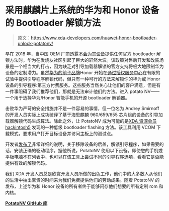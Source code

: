 # 采用麒麟片上系统的华为和 Honor 设备的 Bootloader 解锁方法

> 原文：<https://www.xda-developers.com/huawei-honor-bootloader-unlock-potatonv/>

早在 2018 年，当中国 OEM 厂商透露[不会为其设备](https://www.xda-developers.com/huawei-stop-providing-bootloader-unlock-codes/)提供任何官方 bootloader 解锁方法时，华为在发烧友社区引起了巨大的轩然大波。该政策对售后开发和改装场景是一个相当大的打击，因为缺乏对引导加载器解锁的官方支持将极大地限制华为设备的定制潜力。虽然[华为的前子品牌](https://www.xda-developers.com/honor-unveil-first-phone-independent-brand-later-this-week/)Honor 开始在[通过授权服务中心](https://www.xda-developers.com/honor-india-support-service-centers-unlock-bootloader/)在有限的试验中提供引导程序解锁代码，但只有一种可行的方法来解锁你的华为或 Honor 设备的引导程序:第三方付费服务。这些服务当然关心让他们的客户满意，但是有一件事阻碍了我们推荐他们，那就是无法审计他们的方法。进入 potato NV——一个用于选择华为/Honor 智能手机的开源 bootloader 解锁器。

击败华为严苛的安全措施并不是一件容易的事情，但一位名为 Andrey Smirnoff 的开发人员实际上成功破译了基于海思麒麟 960/659/655 芯片组的设备的引导加载器解锁代码生成算法。除此之外，让 PotatoNV 成为可能的是[XDA 资深会员](https://github.com/penn5/hisi-idt) [hackintosh5](https://forum.xda-developers.com/m/hackintosh5.8556932/) 发现的一种低级 bootloader flashing 方法。该工具利用 VCOM 下载模式，要求用户打开目标设备并访问主板上的测试点。

开发者[发布了](https://github.com/mashed-potatoes/PotatoNV/wiki/How-to-use-PotatoNV)非常详细的说明，关于移除设备的后盖，解锁引导程序，如果需要的话，安装正确的驱动程序。据他所说，PotatoNV 使用以下设备。即使您的手机或平板电脑不在列表中，也可以在该工具上尝试不同的引导程序选项，看看它是否能提供有效的解锁代码。

我们 XDA 开发人员总是欣赏开发人员所做的出色工作，他们中的大多数人从他们的生活中抽出宝贵的时间来为我们免费提供他们的劳动成果。随着 PotatoNV 的发布，上述华为和 Honor 设备的所有者终于能够闪存他们想要的所有定制 rom 和内核。

**[PotatoNV GitHub 库](https://github.com/mashed-potatoes/PotatoNV)**